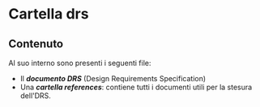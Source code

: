# Cartella drs

## Contenuto

Al suo interno sono presenti i seguenti file:
- Il ***documento DRS*** (Design Requirements Specification)
- Una ***cartella references***: contiene tutti i documenti utili per la stesura dell'DRS.